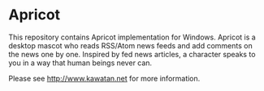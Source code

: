 # Apricot

This repository contains Apricot implementation for Windows. Apricot is a desktop mascot who reads RSS/Atom news feeds and add comments on the news one by one.
Inspired by fed news articles, a character speaks to you in a way that human beings never can.

Please see http://www.kawatan.net for more information.

